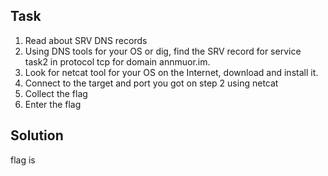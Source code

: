 ## Task

1. Read about SRV DNS records
2. Using DNS tools for your OS or dig, find the SRV record for service task2 in protocol tcp for domain annmuor.im.
3. Look for netcat tool for your OS on the Internet, download and install it.
4. Connect to the target and port you got on step 2 using netcat
5. Collect the flag
6. Enter the flag

## Solution


flag is 